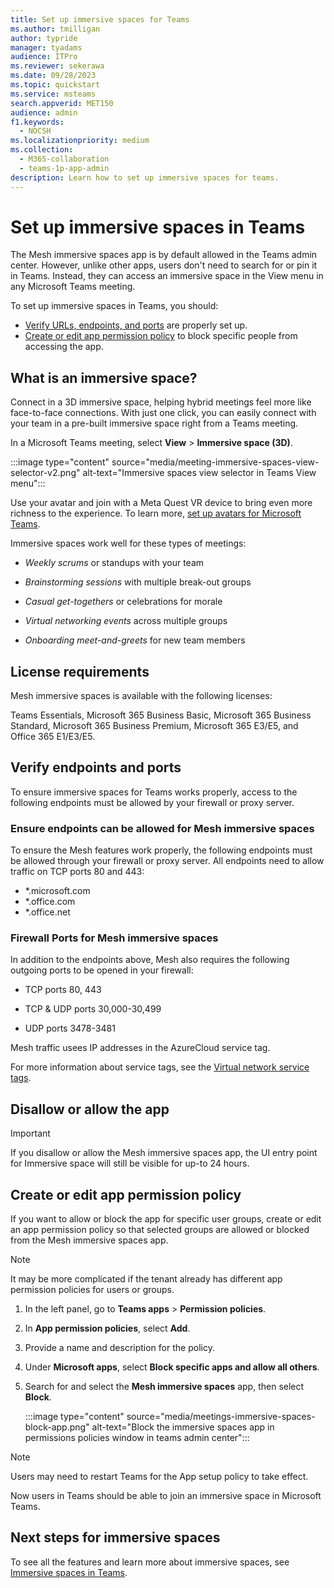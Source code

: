 ```yaml
---
title: Set up immersive spaces for Teams
ms.author: tmilligan
author: typride
manager: tyadams
audience: ITPro
ms.reviewer: sekerawa
ms.date: 09/28/2023
ms.topic: quickstart
ms.service: msteams
search.appverid: MET150
audience: admin
f1.keywords: 
  - NOCSH
ms.localizationpriority: medium
ms.collection: 
  - M365-collaboration
  - teams-1p-app-admin
description: Learn how to set up immersive spaces for teams.
---
```



# Set up immersive spaces in Teams

The Mesh immersive spaces app is by default allowed in the Teams admin center. However, unlike other apps, users don't need to search for or pin it in Teams. Instead, they can access an immersive space in the View menu in any Microsoft Teams meeting.

To set up immersive spaces in Teams, you should:

- [Verify URLs, endpoints, and ports](#verify-endpoints-and-ports) are properly set up.
- [Create or edit app permission policy](#create-or-edit-app-permission-policy) to block specific people from accessing the app.

## What is an immersive space?

Connect in a 3D immersive space, helping hybrid meetings feel more like face-to-face connections. With just one click, you can easily connect with your team in a pre-built immersive space right from a Teams meeting.

In a Microsoft Teams meeting, select **View** > **Immersive space (3D)**.

:::image type="content" source="media/meeting-immersive-spaces-view-selector-v2.png" alt-text="Immersive spaces view selector in Teams View menu":::

Use your avatar and join with a Meta Quest VR device to bring even more richness to the experience.  To learn more, [set up avatars for Microsoft Teams](meeting-avatars.md).

Immersive spaces work well for these types of meetings:

- *Weekly scrums* or standups with your team

- *Brainstorming sessions* with multiple break-out groups

- *Casual get-togethers* or celebrations for morale

- *Virtual networking events* across multiple groups

- *Onboarding meet-and-greets* for new team members

## License requirements

Mesh immersive spaces is available with the following licenses:

Teams Essentials, Microsoft 365 Business Basic, Microsoft 365 Business Standard, Microsoft 365 Business Premium, Microsoft 365 E3/E5, and Office 365 E1/E3/E5.

## Verify endpoints and ports

To ensure immersive spaces for Teams works properly, access to the following endpoints must be allowed by your firewall or proxy server.

### Ensure endpoints can be allowed for Mesh immersive spaces

To ensure the Mesh features work properly, the following endpoints must be allowed through your firewall or proxy server. All endpoints need to allow traffic on TCP ports 80 and 443:

- *.microsoft.com
- *.office.com
- *.office.net

### Firewall Ports for Mesh immersive spaces

In addition to the endpoints above, Mesh also requires the following outgoing ports to be opened in your firewall:

- TCP ports 80, 443

- TCP & UDP ports 30,000-30,499

- UDP ports 3478-3481

Mesh traffic usees IP addresses in the AzureCloud service tag.

For more information about service tags, see the [Virtual network service tags](/azure/virtual-network/service-tags-overview).

## Disallow or allow the app

> [!IMPORTANT]
> If you disallow or allow the Mesh immersive spaces app, the UI entry point for Immersive space will still be visible for up-to 24 hours.

## Create or edit app permission policy

If you want to allow or block the app for specific user groups, create or edit an app permission policy so that selected groups are allowed or blocked from the Mesh immersive spaces app.

> [!NOTE]
> It may be more complicated if the tenant already has different app permission policies for users or groups.

1. In the left panel, go to **Teams apps** > **Permission policies**.
1. In **App permission policies**, select **Add**.
1. Provide a name and description for the policy.
1. Under **Microsoft apps**, select **Block specific apps and allow all others**.
1. Search for and select the **Mesh immersive spaces** app, then select **Block**.

    :::image type="content" source="media/meetings-immersive-spaces-block-app.png" alt-text="Block the immersive spaces app in permissions policies window in teams admin center":::

> [!NOTE]
> Users may need to restart Teams for the App setup policy to take effect.

Now users in Teams should be able to join an immersive space in Microsoft Teams.

## Next steps for immersive spaces

To see all the features and learn more about immersive spaces, see [Immersive spaces in Teams](https://aka.ms/immersivespacesdocs).
